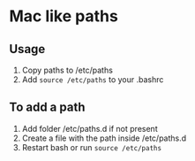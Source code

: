 # Mac like paths 

## Usage
1. Copy paths to /etc/paths
2. Add `source /etc/paths` to your .bashrc

## To add a path
1. Add folder /etc/paths.d if not present
2. Create a file with the path inside /etc/paths.d
3. Restart bash or run `source /etc/paths`

